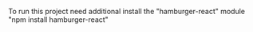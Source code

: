 To run this project need additional install the "hamburger-react" module 
"npm install hamburger-react"
